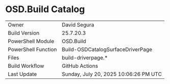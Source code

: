 ﻿# OSD.Build Catalog

| | |
|-|-|
| Owner | David Segura |
| Build Version | 25.7.20.3 |
| PowerShell Module | OSD.Build |
| PowerShell Function | Build-OSDCatalogSurfaceDriverPage |
| Files | build-driverpage.* |
| Build Workflow | GitHub Actions |
| Last Update | Sunday, July 20, 2025 10:06:26 PM UTC |
